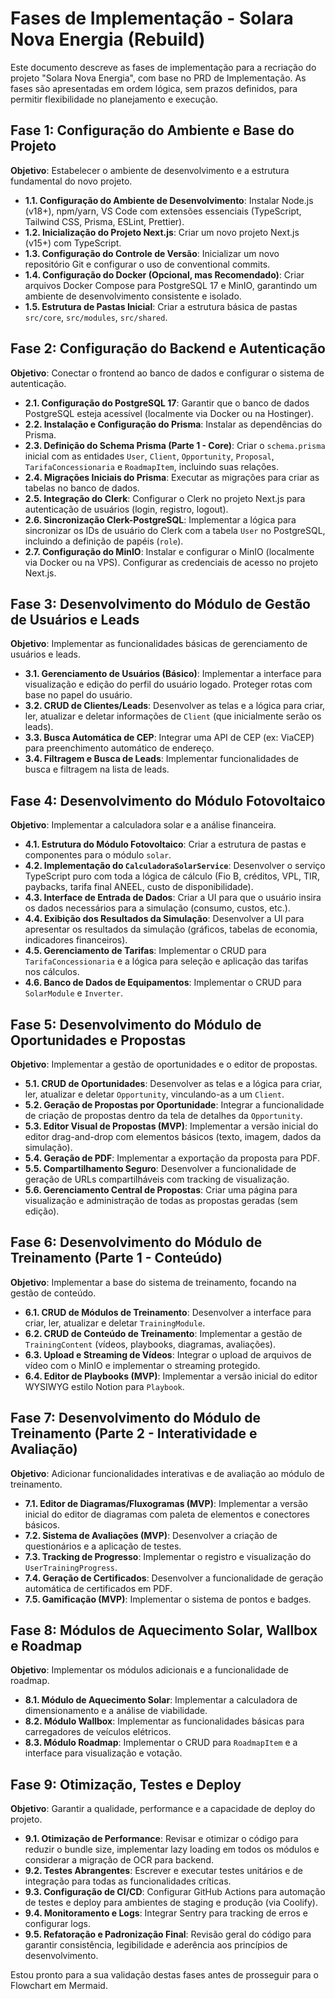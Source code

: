 # Fases de Implementação - Solara Nova Energia (Rebuild)

Este documento descreve as fases de implementação para a recriação do projeto "Solara Nova Energia", com base no PRD de Implementação. As fases são apresentadas em ordem lógica, sem prazos definidos, para permitir flexibilidade no planejamento e execução.

## Fase 1: Configuração do Ambiente e Base do Projeto

**Objetivo**: Estabelecer o ambiente de desenvolvimento e a estrutura fundamental do novo projeto.

-   **1.1. Configuração do Ambiente de Desenvolvimento**: Instalar Node.js (v18+), npm/yarn, VS Code com extensões essenciais (TypeScript, Tailwind CSS, Prisma, ESLint, Prettier).
-   **1.2. Inicialização do Projeto Next.js**: Criar um novo projeto Next.js (v15+) com TypeScript.
-   **1.3. Configuração do Controle de Versão**: Inicializar um novo repositório Git e configurar o uso de conventional commits.
-   **1.4. Configuração do Docker (Opcional, mas Recomendado)**: Criar arquivos Docker Compose para PostgreSQL 17 e MinIO, garantindo um ambiente de desenvolvimento consistente e isolado.
-   **1.5. Estrutura de Pastas Inicial**: Criar a estrutura básica de pastas `src/core`, `src/modules`, `src/shared`.

## Fase 2: Configuração do Backend e Autenticação

**Objetivo**: Conectar o frontend ao banco de dados e configurar o sistema de autenticação.

-   **2.1. Configuração do PostgreSQL 17**: Garantir que o banco de dados PostgreSQL esteja acessível (localmente via Docker ou na Hostinger).
-   **2.2. Instalação e Configuração do Prisma**: Instalar as dependências do Prisma.
-   **2.3. Definição do Schema Prisma (Parte 1 - Core)**: Criar o `schema.prisma` inicial com as entidades `User`, `Client`, `Opportunity`, `Proposal`, `TarifaConcessionaria` e `RoadmapItem`, incluindo suas relações.
-   **2.4. Migrações Iniciais do Prisma**: Executar as migrações para criar as tabelas no banco de dados.
-   **2.5. Integração do Clerk**: Configurar o Clerk no projeto Next.js para autenticação de usuários (login, registro, logout).
-   **2.6. Sincronização Clerk-PostgreSQL**: Implementar a lógica para sincronizar os IDs de usuário do Clerk com a tabela `User` no PostgreSQL, incluindo a definição de papéis (`role`).
-   **2.7. Configuração do MinIO**: Instalar e configurar o MinIO (localmente via Docker ou na VPS). Configurar as credenciais de acesso no projeto Next.js.

## Fase 3: Desenvolvimento do Módulo de Gestão de Usuários e Leads

**Objetivo**: Implementar as funcionalidades básicas de gerenciamento de usuários e leads.

-   **3.1. Gerenciamento de Usuários (Básico)**: Implementar a interface para visualização e edição do perfil do usuário logado. Proteger rotas com base no papel do usuário.
-   **3.2. CRUD de Clientes/Leads**: Desenvolver as telas e a lógica para criar, ler, atualizar e deletar informações de `Client` (que inicialmente serão os leads).
-   **3.3. Busca Automática de CEP**: Integrar uma API de CEP (ex: ViaCEP) para preenchimento automático de endereço.
-   **3.4. Filtragem e Busca de Leads**: Implementar funcionalidades de busca e filtragem na lista de leads.

## Fase 4: Desenvolvimento do Módulo Fotovoltaico

**Objetivo**: Implementar a calculadora solar e a análise financeira.

-   **4.1. Estrutura do Módulo Fotovoltaico**: Criar a estrutura de pastas e componentes para o módulo `solar`.
-   **4.2. Implementação do `CalculadoraSolarService`**: Desenvolver o serviço TypeScript puro com toda a lógica de cálculo (Fio B, créditos, VPL, TIR, paybacks, tarifa final ANEEL, custo de disponibilidade).
-   **4.3. Interface de Entrada de Dados**: Criar a UI para que o usuário insira os dados necessários para a simulação (consumo, custos, etc.).
-   **4.4. Exibição dos Resultados da Simulação**: Desenvolver a UI para apresentar os resultados da simulação (gráficos, tabelas de economia, indicadores financeiros).
-   **4.5. Gerenciamento de Tarifas**: Implementar o CRUD para `TarifaConcessionaria` e a lógica para seleção e aplicação das tarifas nos cálculos.
-   **4.6. Banco de Dados de Equipamentos**: Implementar o CRUD para `SolarModule` e `Inverter`.

## Fase 5: Desenvolvimento do Módulo de Oportunidades e Propostas

**Objetivo**: Implementar a gestão de oportunidades e o editor de propostas.

-   **5.1. CRUD de Oportunidades**: Desenvolver as telas e a lógica para criar, ler, atualizar e deletar `Opportunity`, vinculando-as a um `Client`.
-   **5.2. Geração de Propostas por Oportunidade**: Integrar a funcionalidade de criação de propostas dentro da tela de detalhes da `Opportunity`.
-   **5.3. Editor Visual de Propostas (MVP)**: Implementar a versão inicial do editor drag-and-drop com elementos básicos (texto, imagem, dados da simulação).
-   **5.4. Geração de PDF**: Implementar a exportação da proposta para PDF.
-   **5.5. Compartilhamento Seguro**: Desenvolver a funcionalidade de geração de URLs compartilháveis com tracking de visualização.
-   **5.6. Gerenciamento Central de Propostas**: Criar uma página para visualização e administração de todas as propostas geradas (sem edição).

## Fase 6: Desenvolvimento do Módulo de Treinamento (Parte 1 - Conteúdo)

**Objetivo**: Implementar a base do sistema de treinamento, focando na gestão de conteúdo.

-   **6.1. CRUD de Módulos de Treinamento**: Desenvolver a interface para criar, ler, atualizar e deletar `TrainingModule`.
-   **6.2. CRUD de Conteúdo de Treinamento**: Implementar a gestão de `TrainingContent` (vídeos, playbooks, diagramas, avaliações).
-   **6.3. Upload e Streaming de Vídeos**: Integrar o upload de arquivos de vídeo com o MinIO e implementar o streaming protegido.
-   **6.4. Editor de Playbooks (MVP)**: Implementar a versão inicial do editor WYSIWYG estilo Notion para `Playbook`.

## Fase 7: Desenvolvimento do Módulo de Treinamento (Parte 2 - Interatividade e Avaliação)

**Objetivo**: Adicionar funcionalidades interativas e de avaliação ao módulo de treinamento.

-   **7.1. Editor de Diagramas/Fluxogramas (MVP)**: Implementar a versão inicial do editor de diagramas com paleta de elementos e conectores básicos.
-   **7.2. Sistema de Avaliações (MVP)**: Desenvolver a criação de questionários e a aplicação de testes.
-   **7.3. Tracking de Progresso**: Implementar o registro e visualização do `UserTrainingProgress`.
-   **7.4. Geração de Certificados**: Desenvolver a funcionalidade de geração automática de certificados em PDF.
-   **7.5. Gamificação (MVP)**: Implementar o sistema de pontos e badges.

## Fase 8: Módulos de Aquecimento Solar, Wallbox e Roadmap

**Objetivo**: Implementar os módulos adicionais e a funcionalidade de roadmap.

-   **8.1. Módulo de Aquecimento Solar**: Implementar a calculadora de dimensionamento e a análise de viabilidade.
-   **8.2. Módulo Wallbox**: Implementar as funcionalidades básicas para carregadores de veículos elétricos.
-   **8.3. Módulo Roadmap**: Implementar o CRUD para `RoadmapItem` e a interface para visualização e votação.

## Fase 9: Otimização, Testes e Deploy

**Objetivo**: Garantir a qualidade, performance e a capacidade de deploy do projeto.

-   **9.1. Otimização de Performance**: Revisar e otimizar o código para reduzir o bundle size, implementar lazy loading em todos os módulos e considerar a migração de OCR para backend.
-   **9.2. Testes Abrangentes**: Escrever e executar testes unitários e de integração para todas as funcionalidades críticas.
-   **9.3. Configuração de CI/CD**: Configurar GitHub Actions para automação de testes e deploy para ambientes de staging e produção (via Coolify).
-   **9.4. Monitoramento e Logs**: Integrar Sentry para tracking de erros e configurar logs.
-   **9.5. Refatoração e Padronização Final**: Revisão geral do código para garantir consistência, legibilidade e aderência aos princípios de desenvolvimento.

Estou pronto para a sua validação destas fases antes de prosseguir para o Flowchart em Mermaid.

